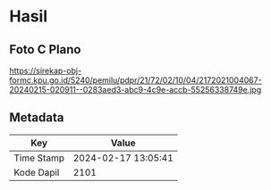 # Hasil

## Foto C Plano

https://sirekap-obj-formc.kpu.go.id/5240/pemilu/pdpr/21/72/02/10/04/2172021004067-20240215-020911--0283aed3-abc9-4c9e-accb-55256338749e.jpg


## Metadata

| Key        | Value               |
| ---------- | ------------------- |
| Time Stamp | 2024-02-17 13:05:41 |
| Kode Dapil | 2101                |



